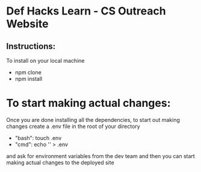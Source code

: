 # Def Hacks Learn - CS Outreach Website

## Instructions:

To install on your local machine
- npm clone <repo url.git>
- npm install

# To start making actual changes:

Once you are done installing all the dependencies, to start out making changes create a .env file in the root of your directory

- "bash": touch .env
- "cmd": echo '' > .env

and ask for environment variables from the dev team and then you can start making actual changes to the deployed site




